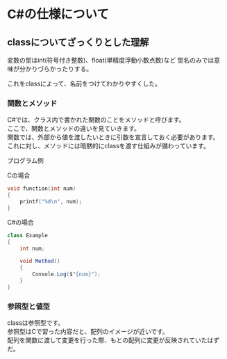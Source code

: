 # C#の仕様について

## classについてざっくりとした理解

変数の型はint(符号付き整数)、float(単精度浮動小数点数)など
型名のみでは意味が分かりづらかったりする。

これをclassによって、名前をつけてわかりやすくした。

### 関数とメソッド

C#では、クラス内で書かれた関数のことをメソッドと呼びます。  
ここで、関数とメソッドの違いを見ていきます。  
関数では、外部から値を渡したいときに引数を宣言しておく必要があります。  
これに対し、メソッドには暗黙的にclassを渡す仕組みが備わっています。

プログラム例

Cの場合
```c++
void function(int num)
{
    printf("%d\n", num);
}
```

C#の場合
```csharp
class Example
{
    int num;
    
    void Method()
    {
        Console.Log($"{num}");
    }
}
```

### 参照型と値型

classは参照型です。  
参照型はCで習った内容だと、配列のイメージが近いです。  
配列を関数に渡して変更を行った際、もとの配列に変更が反映されていたはずだ。  


